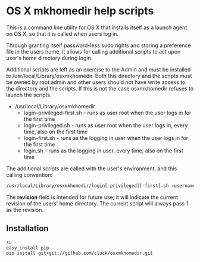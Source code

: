 # OS X mkhomedir help scripts

This is a command line utility for OS X that installs itself as a launch agent
on OS X, so that it is called when users log in.

Through granting itself password-less sudo rights and storing a preference file in the
users home, it allows for calling additional scripts to act upon user's home directory during login.

Additional scripts are left as an exercise to the Admin and must be installed to /usr/local/Library/osxmkhomedir.
Both this directory and the scripts must be owned by root:admin and other users should not have write access to
the directory and the scripts. If this is not the case osxmkhomedir refuses to launch the scripts.

* /usr/local/Library/osxmkhomedir
  * login-privileged-first.sh - runs as user root when the user logs in for the first time
  * login-privileged.sh - runs as user root when the user logs in, every time, also on the first time
  * login-first.sh - runs as the logging in user when the user logs in for the first time
  * login.sh - runs as the logging in user, every time, also on the first time

The additional scripts are called with the user's environment, and this calling convention:
```sh
/usr/local/Library/osxmkhomedir/login[-privileged][-first].sh <username> <user-home-directory> <revision>
```

The **revision** field is intended for future use; it will indicate the current revision of the
users' home directory. The current script will always pass 1 as the revision.

## Installation

```sh
su -
easy_install pip
pip install git+git://github.com/cluck/osxmkhomedir.git
```

